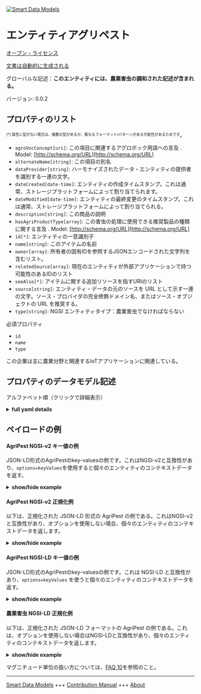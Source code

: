 <!-- 10-Header -->    
[![Smart Data Models](https://smartdatamodels.org/wp-content/uploads/2022/01/SmartDataModels_logo.png "Logo")](https://smartdatamodels.org)    
エンティティアグリペスト    
============<!-- /10-Header -->    
<!-- 15-License -->    
[オープン・ライセンス](https://github.com/smart-data-models//dataModel.Agrifood/blob/master/AgriPest/LICENSE.md)    
[文書は自動的に生成される](https://docs.google.com/presentation/d/e/2PACX-1vTs-Ng5dIAwkg91oTTUdt8ua7woBXhPnwavZ0FxgR8BsAI_Ek3C5q97Nd94HS8KhP-r_quD4H0fgyt3/pub?start=false&loop=false&delayms=3000#slide=id.gb715ace035_0_60)    
<!-- /15-License -->    
<!-- 20-Description -->    
グローバルな記述：**このエンティティには、農業害虫の調和された記述が含まれる。**    
バージョン: 0.0.2    
<!-- /20-Description -->    
<!-- 30-PropertiesList -->    
## プロパティのリスト    
<sup><sub>[*] 属性に型がない場合は、複数の型があるか、異なるフォーマット/パターンがある可能性があるためです</sub></sup>。    
- `agroVocConcept[uri]`: この項目に関連するアグロボック用語への言及  . Model: [http://schema.org/URL](http://schema.org/URL)- `alternateName[string]`: この項目の別名  - `dataProvider[string]`: ハーモナイズされたデータ・エンティティの提供者を識別する一連の文字。  - `dateCreated[date-time]`: エンティティの作成タイムスタンプ。これは通常、ストレージプラットフォームによって割り当てられます。  - `dateModified[date-time]`: エンティティの最終変更のタイムスタンプ。これは通常、ストレージプラットフォームによって割り当てられる。  - `description[string]`: この商品の説明  - `hasAgriProductType[array]`: この害虫の処理に使用できる推奨製品の種類に関する言及  . Model: [http://schema.org/URL](http://schema.org/URL)- `id[*]`: エンティティの一意識別子  - `name[string]`: このアイテムの名前  - `owner[array]`: 所有者の固有IDを参照するJSONエンコードされた文字列を含むリスト。  - `relatedSource[array]`: 現在のエンティティが外部アプリケーションで持つ可能性のあるIDのリスト  - `seeAlso[*]`: アイテムに関する追加リソースを指すURIのリスト  - `source[string]`: エンティティ・データの元のソースを URL として示す一連の文字。ソース・プロバイダの完全修飾ドメイン名、またはソース・オブジェクトの URL を推奨する。  - `type[string]`: NGSI エンティティタイプ：農業害虫でなければならない  <!-- /30-PropertiesList -->    
<!-- 35-RequiredProperties -->    
必須プロパティ    
- `id`  - `name`  - `type`  <!-- /35-RequiredProperties -->    
<!-- 40-RequiredProperties -->    
この企業は主に農業分野と関連するIoTアプリケーションに関連している。    
<!-- /40-RequiredProperties -->    
<!-- 50-DataModelHeader -->    
## プロパティのデータモデル記述    
アルファベット順（クリックで詳細表示）    
<!-- /50-DataModelHeader -->    
<!-- 60-ModelYaml -->    
<details><summary><strong>full yaml details</strong></summary>      
```yaml    
AgriPest:      
  description: 'This entity contains a harmonised description of an agricultural pest. '      
  properties:      
    agroVocConcept:      
      description: Reference to the agrovoc term associated with this item      
      format: uri      
      type: string      
      x-ngsi:      
        model: http://schema.org/URL      
        type: Relationship      
    alternateName:      
      description: An alternative name for this item      
      type: string      
      x-ngsi:      
        type: Property      
    dataProvider:      
      description: A sequence of characters identifying the provider of the harmonised data entity      
      type: string      
      x-ngsi:      
        type: Property      
    dateCreated:      
      description: Entity creation timestamp. This will usually be allocated by the storage platform      
      format: date-time      
      type: string      
      x-ngsi:      
        type: Property      
    dateModified:      
      description: Timestamp of the last modification of the entity. This will usually be allocated by the storage platform      
      format: date-time      
      type: string      
      x-ngsi:      
        type: Property      
    description:      
      description: A description of this item      
      type: string      
      x-ngsi:      
        type: Property      
    hasAgriProductType:      
      description: Reference to the recommended types of product that can be used to treat this pest      
      items:      
        anyOf:      
          - description: Identifier format of any NGSI entity      
            maxLength: 256      
            minLength: 1      
            pattern: ^[\w\-\.\{\}\$\+\*\[\]`|~^@!,:\\]+$      
            type: string      
            x-ngsi:      
              type: Property      
          - description: Identifier format of any NGSI entity      
            format: uri      
            type: string      
            x-ngsi:      
              type: Property      
        description: Unique identifier of the entity      
        x-ngsi:      
          type: Property      
      type: array      
      x-ngsi:      
        model: http://schema.org/URL      
        type: Relationship      
    id:      
      anyOf:      
        - description: Identifier format of any NGSI entity      
          maxLength: 256      
          minLength: 1      
          pattern: ^[\w\-\.\{\}\$\+\*\[\]`|~^@!,:\\]+$      
          type: string      
          x-ngsi:      
            type: Property      
        - description: Identifier format of any NGSI entity      
          format: uri      
          type: string      
          x-ngsi:      
            type: Property      
      description: Unique identifier of the entity      
      x-ngsi:      
        type: Property      
    name:      
      description: The name of this item      
      type: string      
      x-ngsi:      
        type: Property      
    owner:      
      description: A List containing a JSON encoded sequence of characters referencing the unique Ids of the owner(s)      
      items:      
        anyOf:      
          - description: Identifier format of any NGSI entity      
            maxLength: 256      
            minLength: 1      
            pattern: ^[\w\-\.\{\}\$\+\*\[\]`|~^@!,:\\]+$      
            type: string      
            x-ngsi:      
              type: Property      
          - description: Identifier format of any NGSI entity      
            format: uri      
            type: string      
            x-ngsi:      
              type: Property      
        description: Unique identifier of the entity      
        x-ngsi:      
          type: Property      
      type: array      
      x-ngsi:      
        type: Property      
    relatedSource:      
      description: List of IDs the current entity may have in external applications      
      items:      
        properties:      
          application:      
            anyOf:      
              - description: Identifier format of any NGSI entity      
                maxLength: 256      
                minLength: 1      
                pattern: ^[\w\-\.\{\}\$\+\*\[\]`|~^@!,:\\]+$      
                type: string      
                x-ngsi:      
                  type: Property      
              - description: Identifier format of any NGSI entity      
                format: uri      
                type: string      
                x-ngsi:      
                  type: Property      
            description: Unique identifier of the entity      
            x-ngsi:      
              type: Property      
          applicationEntityId:      
            description: Identifier in the external application      
            type: string      
            x-ngsi:      
              type: Property      
        type: object      
      type: array      
      x-ngsi:      
        type: Property      
    seeAlso:      
      description: list of uri pointing to additional resources about the item      
      oneOf:      
        - items:      
            format: uri      
            type: string      
          minItems: 1      
          type: array      
        - format: uri      
          type: string      
      x-ngsi:      
        type: Property      
    source:      
      description: 'A sequence of characters giving the original source of the entity data as a URL. Recommended to be the fully qualified domain name of the source provider, or the URL to the source object'      
      type: string      
      x-ngsi:      
        type: Property      
    type:      
      description: 'NGSI Entity Type: It has to be AgriPest'      
      enum:      
        - AgriPest      
      type: string      
      x-ngsi:      
        type: Property      
  required:      
    - id      
    - type      
    - name      
  type: object      
  x-derived-from: ""      
  x-disclaimer: 'Redistribution and use in source and binary forms, with or without modification, are permitted  provided that the license conditions are met. Copyleft (c) 2022 Contributors to Smart Data Models Program'      
  x-license-url: https://github.com/smart-data-models/dataModel.Agrifood/blob/master/AgriPest/LICENSE.md      
  x-model-schema: https://smart-data-models.github.io/dataModel.Agrifood/AgriPest/schema.json      
  x-model-tags: ""      
  x-version: 0.0.2      
```    
</details>      
<!-- /60-ModelYaml -->    
<!-- 70-MiddleNotes -->    
<!-- /70-MiddleNotes -->    
<!-- 80-Examples -->    
## ペイロードの例    
#### AgriPest NGSI-v2 キー値の例    
JSON-LD形式のAgriPestのkey-valuesの例です。これはNGSI-v2と互換性があり、`options=keyValues`を使用すると個々のエンティティのコンテキストデータを返す。    
<details><summary><strong>show/hide example</strong></summary>      
```json  
{  
  "id": "urn:ngsi-ld:AgriPest:fb3f1295-500c-4aa3-b995-c909097d5c01",  
  "type": "AgriPest",  
  "dateCreated": "2017-01-01T01:20:00Z",  
  "dateModified": "2017-05-04T12:30:00Z",  
  "name": "Grasshopper",  
  "alternateName": "Chorthippus parallelus",  
  "relatedSource": [  
    {  
      "application": "urn:ngsi-ld:AgriApp:72d9fb43-53f8-4ec8-a33c-fa931360259a",  
      "applicationEntityId": "app:pest1"  
    }  
  ],  
  "seeAlso": [  
    "https://example.org/concept/pest",  
    "https://datamodel.org/example/pest"  
  ],  
  "agroVocConcept": "http://aims.fao.org/aos/agrovoc/c_31924",  
  "description": "Common European grasshopper",  
  "hasAgriProductType": [  
    "urn:ngsi-ld:AgriProductType:06afffde-4488-11e8-861a-cfcf50aaa9cc",  
    "urn:ngsi-ld:AgriProductType:0c094486-4488-11e8-a15f-afa816790c64",  
    "urn:ngsi-ld:AgriProductType:14bf9f26-4488-11e8-9e3d-bfb78de66dd3"  
  ]  
}  
```  
</details>    
#### AgriPest NGSI-v2 正規化例    
以下は、正規化された JSON-LD 形式の AgriPest の例である。これはNGSI-v2と互換性があり、オプションを使用しない場合、個々のエンティティのコンテキストデータを返します。    
<details><summary><strong>show/hide example</strong></summary>      
```json  
{  
  "id": "urn:ngsi-ld:AgriPest:fb3f1295-500c-4aa3-b995-c909097d5c01",  
  "type": "AgriPest",  
  "dateCreated": {  
    "type": "DateTime",  
    "value": "2017-01-01T01:20:00Z"  
  },  
  "dateModified": {  
    "type": "DateTime",  
    "value": "2017-05-04T12:30:00Z"  
  },  
  "name": {  
    "type": "Text",  
    "value": "Grasshopper"  
  },  
  "alternateName": {  
    "type": "Text",  
    "value": "Chorthippus parallelus"  
  },  
  "relatedSource": {  
    "type": "StructuredValue",  
    "value": [  
      {  
        "application": "urn:ngsi-ld:AgriApp:72d9fb43-53f8-4ec8-a33c-fa931360259a",  
        "applicationEntityId": "app:pest1"  
      }  
    ]  
  },  
  "seeAlso": {  
    "type": "StructuredValue",  
    "value": [  
      "https://example.org/concept/pest",  
      "https://datamodel.org/example/pest"  
    ]  
  },  
  "agroVocConcept": {  
    "type": "Text",  
    "value": "http://aims.fao.org/aos/agrovoc/c_31924"  
  },  
  "description": {  
    "type": "Text",  
    "value": "Common European grasshopper"  
  },  
  "hasAgriProductType": {  
    "type": "StructuredValue",  
    "value": [  
      "urn:ngsi-ld:AgriProductType:06afffde-4488-11e8-861a-cfcf50aaa9cc",  
      "urn:ngsi-ld:AgriProductType:0c094486-4488-11e8-a15f-afa816790c64",  
      "urn:ngsi-ld:AgriProductType:14bf9f26-4488-11e8-9e3d-bfb78de66dd3"  
    ]  
  }  
}  
```  
</details>    
#### AgriPest NGSI-LD キー値の例    
JSON-LD形式のAgriPestのkey-valuesの例です。これは NGSI-LD と互換性があり、`options=keyValues` を使うと個々のエンティティのコンテキストデータを返す。    
<details><summary><strong>show/hide example</strong></summary>      
```json  
{  
  "id": "urn:ngsi-ld:AgriPest:fb3f1295-500c-4aa3-b995-c909097d5c01",  
  "type": "AgriPest",  
  "agroVocConcept": "http://aims.fao.org/aos/agrovoc/c_31924",  
  "alternateName": "Chorthippus parallelus",  
  "createdAt": "2017-01-01T01:20:00Z",  
  "description": "Common European grasshopper",  
  "hasAgriProductType": [  
    "urn:ngsi-ld:AgriProductType:06afffde-4488-11e8-861a-cfcf50aaa9cc",  
    "urn:ngsi-ld:AgriProductType:0c094486-4488-11e8-a15f-afa816790c64",  
    "urn:ngsi-ld:AgriProductType:14bf9f26-4488-11e8-9e3d-bfb78de66dd3"  
  ],  
  "modifiedAt": "2017-05-04T12:30:00Z",  
  "name": "Grasshopper",  
  "relatedSource": [  
    {  
      "application": "urn:ngsi-ld:AgriApp:72d9fb43-53f8-4ec8-a33c-fa931360259a",  
      "applicationEntityId": "app:farm1"  
    }  
  ],  
  "seeAlso": [  
    "https://example.org/concept/pest",  
    "https://datamodel.org/example/pest"  
  ],  
  "@context": [  
    "https://uri.etsi.org/ngsi-ld/v1/ngsi-ld-core-context.jsonld",  
    "https://raw.githubusercontent.com/smart-data-models/dataModel.Agrifood/master/context.jsonld"  
  ]  
}  
```  
</details>    
#### 農業害虫 NGSI-LD 正規化例    
以下は、正規化された JSON-LD フォーマットの AgriPest の例である。これは、オプションを使用しない場合はNGSI-LDと互換性があり、個々のエンティティのコンテキストデータを返します。    
<details><summary><strong>show/hide example</strong></summary>      
```json  
{  
    "id": "urn:ngsi-ld:AgriPest:fb3f1295-500c-4aa3-b995-c909097d5c01",  
    "type": "AgriPest",  
    "agroVocConcept": {  
        "type": "Property",  
        "value": "http://aims.fao.org/aos/agrovoc/c_31924"  
    },  
    "alternateName": {  
        "type": "Property",  
        "value": "Chorthippus parallelus"  
    },  
    "createdAt": "2017-01-01T01:20:00Z",  
    "description": {  
        "type": "Property",  
        "value": "Common European grasshopper"  
    },  
    "hasAgriProductType": {  
        "type": "Relationship",  
        "object": [  
            "urn:ngsi-ld:AgriProductType:06afffde-4488-11e8-861a-cfcf50aaa9cc",  
            "urn:ngsi-ld:AgriProductType:0c094486-4488-11e8-a15f-afa816790c64",  
            "urn:ngsi-ld:AgriProductType:14bf9f26-4488-11e8-9e3d-bfb78de66dd3"  
        ]  
    },  
    "modifiedAt": "2017-05-04T12:30:00Z",  
    "name": {  
        "type": "Property",  
        "value": "Grasshopper"  
    },  
    "relatedSource": {  
        "type": "Property",  
        "value": [  
            {  
                "application": "urn:ngsi-ld:AgriApp:72d9fb43-53f8-4ec8-a33c-fa931360259a",  
                "applicationEntityId": "app:farm1"  
            }  
        ]  
    },  
    "seeAlso": {  
        "type": "Property",  
        "value": [  
            "https://example.org/concept/pest",  
            "https://datamodel.org/example/pest"  
        ]  
    },  
    "@context": [  
        "https://uri.etsi.org/ngsi-ld/v1/ngsi-ld-core-context.jsonld",  
        "https://raw.githubusercontent.com/smart-data-models/dataModel.Agrifood/master/context.jsonld"  
    ]  
}  
```  
</details><!-- /80-Examples -->    
<!-- 90-FooterNotes -->    
<!-- /90-FooterNotes -->    
<!-- 95-Units -->    
マグニチュード単位の扱い方については、[FAQ 10](https://smartdatamodels.org/index.php/faqs/)を参照のこと。    
<!-- /95-Units -->    
<!-- 97-LastFooter -->    
---    
[Smart Data Models](https://smartdatamodels.org) +++ [Contribution Manual](https://bit.ly/contribution_manual) +++ [About](https://bit.ly/Introduction_SDM)<!-- /97-LastFooter -->    
